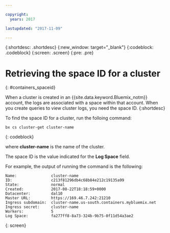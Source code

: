 ```yaml
---

copyright:
  years: 2017

lastupdated: "2017-11-09"

---
```


{:shortdesc: .shortdesc}
{:new_window: target="_blank"}
{:codeblock: .codeblock}
{:screen: .screen}
{:pre: .pre}


# Retrieving the space ID for a cluster
{: #containers_spaceid}

When a cluster is created in an {{site.data.keyword.Bluemix_notm}} account, the logs are associated with a space within that account. When you create queries to view cluster logs, you need the space ID.
{:shortdesc}

To find the space ID for a cluster, run the folloing command:

```
bx cs cluster-get cluster-name
```
{: codeblock}

where **cluster-name** is the name of the cluster.

The space ID is the value indicated for the **Log Space** field.

For example, the output of running the command is the following:

```
Name:			    cluster-name
ID:			        c213f81296db4c68b84e212c19135a99
State:			    normal
Created:		    2017-08-22T18:18:59+0000
Datacenter:		    dal10
Master URL:		    https://169.46.7.242:21210
Ingress subdomain:  cluster-name.us-south.containers.mybluemix.net
Ingress secret:     cluster-name
Workers:		    5
Log Space:		    fa277ff8-8a73-324b-9b75-0f11d54a3ae2
```
{: screen}
